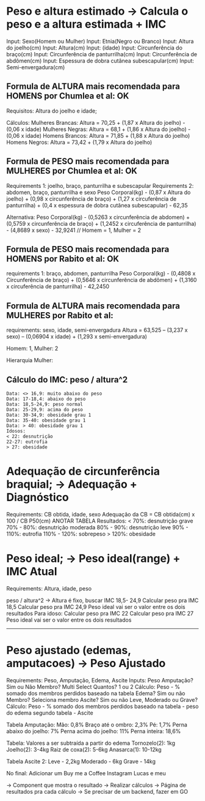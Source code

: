 # Peso e altura estimado -> Calcula o peso e a altura estimada + IMC
Input: Sexo(Homem ou Mulher)
Input: Etnia(Negro ou Branco)
Input: Altura do joelho(cm)
Input: Altura(cm)
Input: (idade)
Input: Circunferência do braço(cm)
Input: Circunferência de panturrilha(cm)
Input: Circunferência de abdômen(cm)
Input: Espessura de dobra cutânea subescapular(cm)
Input: Semi-envergadura(cm)

## Formula de ALTURA mais recomendada para HOMENS por Chumlea et al: OK
Requisitos: Altura do joelho e idade;

Cálculos: 
Mulheres Brancas: Altura = 70,25 + (1,87 x Altura do joelho) - (0,06 x idade)
Mulheres Negras: Altura = 68,1 + (1,86 x Altura do joelho) - (0,06 x idade)
Homens Brancos: Altura = 71,85 + (1,88 x Altura do joelho)
Homens Negros: Altura = 73,42 + (1,79 x Altura do joelho)


## Formula de PESO mais recomendada para MULHERES por Chumlea et al: OK
Requirements 1: joelho, braço, panturrilha e subescapular
Requirements 2: abdomen, braço, panturrilha e sexo
Peso Corporal(kg) - (0,87 x Altura do joelho) + (0,98 x circunferência de braço) + (1,27 x circuferência de panturrilha) + (0,4 x espessura de dobra cutânea subescapular) - 62,35

Alternativa: Peso Corporal(kg) - (0,5263 x circunferência de abdomen) + (0,5759 x circunferência de braço) + (1,2452 x circuferência de panturrilha) - (4,8689 x sexo) - 32,9241 // Homem = 1, Mulher = 2


## Formula de PESO mais recomendada para HOMENS por Rabito et al: OK
requirements 1: braço, abdomen, panturrilha
Peso Corporal(kg) - (0,4808 x Circunferência de braço) + (0,5646 x circunferência de abdômen) + (1,3160 x circuferência de panturrilha) - 42,2450

## Formula de ALTURA mais recomendada para MULHERES por Rabito et al:
requirements: sexo, idade, semi-envergadura
Altura = 63,525 – (3,237 x sexo) – (0,06904 x idade) + (1,293 x semi-envergadura)

Homem: 1, Mulher: 2

Hierarquia Mulher:



## Cálculo do IMC: peso / altura^2
    Data: <> 16,9: muito abaixo do peso
    Data: 17-18,4: abaixo do peso
    Data: 18,5-24,9: peso normal
    Data: 25-29,9: acima do peso
    Data: 30-34,9: obesidade grau 1
    Data: 35-40: obesidade grau 1
    Data: > 40: obesidade grau 1
    Idosos:
    < 22: desnutrição
    22-27: eutrofia
    > 27: obesidade



# Adequação de circunferência braquial; -> Adequação + Diagnóstico
Requirements: CB obtida, idade, sexo
Adequação da CB = CB obtida(cm) x 100 / CB P50(cm)
ANOTAR TABELA
Resultados:
    < 70%: desnutrição grave
    70% - 80%: desnutrição moderada
    80% - 90%: desnutrição leve
    90% - 110%: eutrofia
    110% - 120%: sobrepeso
    > 120%: obesidade


# Peso ideal; -> Peso ideal(range) + IMC Atual
Requirements: Altura, idade, peso

 peso / altura^2 -> Altura é fixo, buscar IMC 18,5- 24,9
 Calcular peso pra IMC 18,5
 Calcular peso pra IMC 24,9
 Peso ideal vai ser o valor entre os dois resultados
 Para idoso:
Calcular peso pra IMC 22
 Calcular peso pra IMC 27
 Peso ideal vai ser o valor entre os dois resultados

-------------------------------------------



# Peso ajustado (edemas, amputacoes) -> Peso Ajustado

Requirements: Peso, Amputação, Edema, Ascite
Inputs: 
Peso
Amputação? Sim ou Não
Membro? Multi Select
Quantos? 1 ou 2
Cálculo: Peso - % somado dos membros perdidos baseado na tabela
Edema? Sim ou não
    Membro? Seleciona membro
Ascite? Sim ou não
    Leve, Moderado ou Grave?
Cálculo: Peso - % somado dos membros perdidos baseado na tabela - peso do edema segundo tabela - Ascite

Tabela Amputação:
Mão: 0,8%
Braço até o ombro: 2,3%
Pé: 1,7%
Perna abaixo do joelho: 7%
Perna acima do joelho: 11%
Perna inteira: 18,6%

Tabela: Valores a ser subtraída a partir do edema
Tornozelo(2): 1kg
Joelho(2): 3-4kg
Raiz de coxa(2): 5-6kg
Anasarca(1): 10-12kg

Tabela Ascite 2:
Leve - 2,2kg
Moderado - 6kg
Grave - 14kg

No final: Adicionar um Buy me a Coffee
Instagram Lucas e meu 


-> Component que mostra o resultado
-> Realizar cálculos
-> Página de resultados pra cada cálculo
-> Se precisar de um backend, fazer em GO